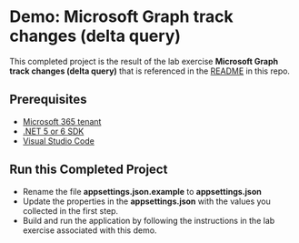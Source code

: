 # Demo: Microsoft Graph track changes (delta query)

This completed project is the result of the lab exercise **Microsoft Graph track changes (delta query)** that is referenced in the [README](../../README.md) in this repo.

## Prerequisites

- [Microsoft 365 tenant](https://developer.microsoft.com/office/dev-program?ocid=MSlearn)
- [.NET 5 or 6 SDK](https://dotnet.microsoft.com/download)
- [Visual Studio Code](https://code.visualstudio.com/)

## Run this Completed Project

- Rename the file **appsettings.json.example** to **appsettings.json**
- Update the properties in the **appsettings.json** with the values you collected in the first step.
- Build and run the application by following the instructions in the lab exercise associated with this demo.
